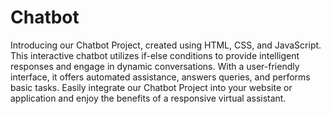 # Chatbot
 Introducing our Chatbot Project, created using HTML, CSS, and JavaScript. This interactive chatbot utilizes if-else conditions to provide intelligent responses and engage in dynamic conversations. With a user-friendly interface, it offers automated assistance, answers queries, and performs basic tasks. Easily integrate our Chatbot Project into your website or application and enjoy the benefits of a responsive virtual assistant.
